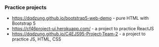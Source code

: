 ### Practice projects
- https://dqdzung.github.io/bootstrap5-web-demo - pure HTML with Bootstrap 5
- https://cf46project-ui.herokuapp.com/ - a project to practice ReactJS
- https://dqdzung.github.io/C4EJS95-Project-Team-2 - a project to practice JS, HTML, CSS

<!--
**hihi-haha-hoho/hihi-haha-hoho** is a ✨ _special_ ✨ repository because its `README.md` (this file) appears on your GitHub profile.

Here are some ideas to get you started:

- 🔭 I’m currently working on ...
- 🌱 I’m currently learning ...
- 👯 I’m looking to collaborate on ...
- 🤔 I’m looking for help with ...
- 💬 Ask me about ...
- 📫 How to reach me: ...
- 😄 Pronouns: ...
- ⚡ Fun fact: ...
-->
